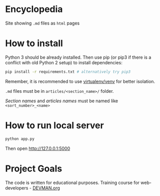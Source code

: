 # Encyclopedia

Site showing `.md` files as `html` pages

# How to install

Python 3 should be already installed. Then use pip (or pip3 if there is
a conflict with old Python 2 setup) to install dependencies:

```bash
pip install -r requirements.txt # alternatively try pip3
```

Remember, it is recommended to use [virtualenv/venv](https://devman.org/encyclopedia/pip/pip_virtualenv/) for better isolation.

`.md` files must be in `articles/<section_name>/` folder.

*Section names* and *articles names* must be named like `<sort_number>_<name>`


# How to run local server

```bash
python app.py
```

Then open http://127.0.0.1:5000


# Project Goals

The code is written for educational purposes. Training course for web-developers - [DEVMAN.org](https://devman.org)
